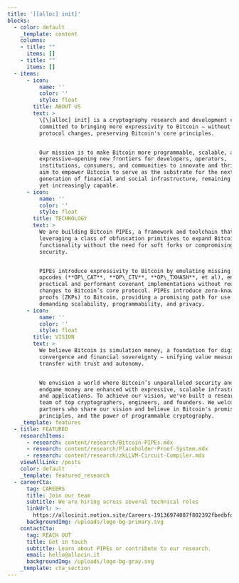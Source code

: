 ```yaml
---
title: '[[alloc] init]'
blocks:
  - color: default
    _template: content
    columns:
    - title: ""
      items: []
    - title: ""
      items: []
  - items:
      - icon:
          name: ''
          color: ''
          style: float
        title: ABOUT US
        text: >
          \[\[alloc] init] is a cryptography research and development company
          committed to bringing more expressivity to Bitcoin — without requiring
          protocol changes, preserving Bitcoin's core principles.


          Our mission is to make Bitcoin more programmable, scalable, and
          expressive—opening new frontiers for developers, operators,
          institutions, consumers, and communities to innovate and thrive. We
          aim to empower Bitcoin to serve as the substrate for the next
          generation of financial and social infrastructure, remaining immutable
          yet increasingly capable.
      - icon:
          name: ''
          color: ''
          style: float
        title: TECHNOLOGY
        text: >
          We are building Bitcoin PIPEs, a framework and toolchain that is
          leveraging a class of obfuscation primitives to expand Bitcoin's
          functionality without the need for soft forks or compromising
          security.


          PIPEs introduce expressivity to Bitcoin by emulating missing Bitcoin
          opcodes (**OP\_CAT**, **OP\_CTV**, **OP\_TXHASH**, et al), enabling
          practical and performant covenant implementations without requiring
          changes to Bitcoin’s core protocol. PIPEs introduce zero-knowledge
          proofs (ZKPs) to Bitcoin, providing a promising path for use cases
          demanding scalability, programmability, and privacy.
      - icon:
          name: ''
          color: ''
          style: float
        title: VISION
        text: >
          We believe Bitcoin is simulation money, a foundation for digital
          convergence and financial sovereignty — unifying value measurement and
          transfer with trust and autonomy.


          We envision a world where Bitcoin’s unparalleled security and role as
          endgame money are enhanced with expressive, scalable infrastructure
          and applications. To achieve our vision, we've built a research-driven
          team of top cryptographers, engineers, and founders. We welcome
          partners who share our vision and believe in Bitcoin's promise,
          principles, and the power of programmable cryptography.
    _template: features
  - title: FEATURED
    researchItems:
      - research: content/research/Bitcoin-PIPEs.mdx
      - research: content/research/Placeholder-Proof-System.mdx
      - research: content/research/zkLLVM-Circuit-Compiler.mdx
    viewAllLink: /posts
    color: default
    _template: featured_research
  - careerCta:
      tag: CAREERS
      title: Join our team
      subtitle: We are hiring across several technical roles
      linkUrl: >-
        https://allocinit.notion.site/Careers-19136974087f802392fbedbfd1ebca2b?pvs=4
      backgroundImg: /uploads/logo-bg-primary.svg
    contactCta:
      tag: REACH OUT
      title: Get in touch
      subtitle: Learn about PIPEs or contribute to our research.
      email: hello@allocin.it
      backgroundImg: /uploads/logo-bg-gray.svg
    _template: cta_section
---
```


